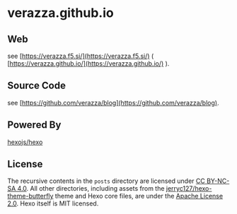 # verazza.github.io

## Web
see [https://verazza.f5.si/](https://verazza.f5.si/) ( [https://verazza.github.io/](https://verazza.github.io/) ).

## Source Code
see [https://github.com/verazza/blog](https://github.com/verazza/blog).

## Powered By
[hexojs/hexo](https://github.com/hexojs/hexo)

## License
The recursive contents in the `posts` directory are licensed under [CC BY-NC-SA 4.0](posts/LICENSE). All other directories, including assets from the [jerryc127/hexo-theme-butterfly](https://github.com/jerryc127/hexo-theme-butterfly) theme and Hexo core files, are under the [Apache License 2.0](LICENSE). Hexo itself is MIT licensed.
